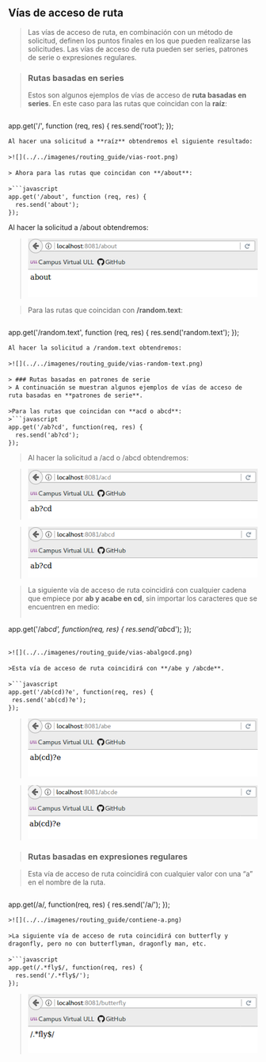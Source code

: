 ## Vías de acceso de ruta

> Las vías de acceso de ruta, en combinación con un método de solicitud, definen los puntos finales en los que pueden realizarse las solicitudes. Las vías de acceso de ruta pueden ser series, patrones de serie o expresiones regulares.

> ### Rutas basadas en series
> Estos son algunos ejemplos de vías de acceso de **ruta basadas en series**.
En este caso para las rutas que coincidan con la **raíz**:

> ```javascript
app.get('/', function (req, res) {
  res.send('root');
});
```
Al hacer una solicitud a **raíz** obtendremos el siguiente resultado:

>![](../../imagenes/routing_guide/vias-root.png)

> Ahora para las rutas que coincidan con **/about**:

>```javascript
app.get('/about', function (req, res) {
  res.send('about');
});
```
Al hacer la solicitud a /about obtendremos:

>![](../../imagenes/routing_guide/vias-about.png)

> Para las rutas que coincidan con **/random.text**:

>```javascript
app.get('/random.text', function (req, res) {
  res.send('random.text');
});
```
Al hacer la solicitud a /random.text obtendremos:

>![](../../imagenes/routing_guide/vias-random-text.png)

> ### Rutas basadas en patrones de serie
> A continuación se muestran algunos ejemplos de vías de acceso de ruta basadas en **patrones de serie**.

>Para las rutas que coincidan con **acd o abcd**:
>```javascript
app.get('/ab?cd', function(req, res) {
  res.send('ab?cd');
});
```

>Al hacer la solicitud a /acd o /abcd obtendremos:

>![](../../imagenes/routing_guide/vias-acd.png)

>![](../../imagenes/routing_guide/vias-abcd.png)

>La siguiente vía de acceso de ruta coincidirá con cualquier cadena que empiece por **ab y acabe en cd**, sin importar los caracteres que se encuentren en medio:
>```javascript
app.get('/ab*cd', function(req, res) {
  res.send('ab*cd');
});
```

>![](../../imagenes/routing_guide/vias-abalgocd.png)

>Esta vía de acceso de ruta coincidirá con **/abe y /abcde**.

>```javascript
app.get('/ab(cd)?e', function(req, res) {
 res.send('ab(cd)?e');
});
```

>![](../../imagenes/routing_guide/abe.png)

>![](../../imagenes/routing_guide/abcde.png)

> ### Rutas basadas en expresiones regulares

> Esta vía de acceso de ruta coincidirá con cualquier valor con una “a” en el nombre de la ruta.

>```javascript
app.get(/a/, function(req, res) {
  res.send('/a/');
});
```
>![](../../imagenes/routing_guide/contiene-a.png)

>La siguiente vía de acceso de ruta coincidirá con butterfly y dragonfly, pero no con butterflyman, dragonfly man, etc.

>```javascript
app.get(/.*fly$/, function(req, res) {
  res.send('/.*fly$/');
});
```

>![](../../imagenes/routing_guide/butterfly.png)

